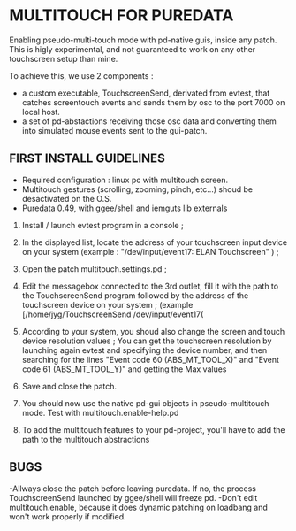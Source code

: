 # MULTITOUCH FOR PUREDATA

 Enabling pseudo-multi-touch mode with pd-native guis, inside any patch.
 This is higly experimental, and not guaranteed to work on any other touchscreen setup than mine.

To achieve this, we use 2 components :
* a custom executable, TouchscreenSend, derivated from evtest, that catches screentouch events and sends them by osc to the port 7000 on local host.
* a set of pd-abstactions receiving those osc data and converting them into simulated mouse events sent to the gui-patch.

## FIRST INSTALL GUIDELINES

- Required configuration : linux pc with multitouch screen.
- Multitouch gestures (scrolling, zooming, pinch, etc...) shoud be desactivated on the O.S.
- Puredata 0.49, with ggee/shell and iemguts lib externals

1) Install  / launch evtest program in a console ;

2) In the displayed list, locate the address of your touchscreen input device on your system
	 (example : "/dev/input/event17:	ELAN Touchscreen" ) ;

3) Open the patch multitouch.settings.pd ;

4) Edit the messagebox connected to the 3rd outlet, fill it with the path to the TouchscreenSend program followed by the address of the touchscreen device on your system ;
	(example [/home/jyg/TouchscreenSend /dev/input/event17(

5) According to your system, you shoud also change the screen and touch device resolution values ;
	You can get the touchscreen resolution by launching again evtest and specifying the device number, and then searching for the lines "Event code 60 (ABS_MT_TOOL_X)" and  "Event code 61 (ABS_MT_TOOL_Y)" and getting the Max values
   
6) Save and close the patch.

7) You should now use the native pd-gui objects in pseudo-multitouch mode. Test with multitouch.enable-help.pd

8) To add the multitouch features to your pd-project, you'll have to add the path to the multitouch abstractions
## BUGS

-Allways close the patch before leaving puredata. If no, the process TouchscreenSend launched by ggee/shell will freeze pd.
-Don't edit multitouch.enable, because it does dynamic patching on loadbang and won't work properly if modified.
